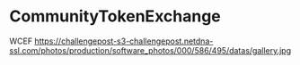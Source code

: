 # CommunityTokenExchange
WCEF
https://challengepost-s3-challengepost.netdna-ssl.com/photos/production/software_photos/000/586/495/datas/gallery.jpg
